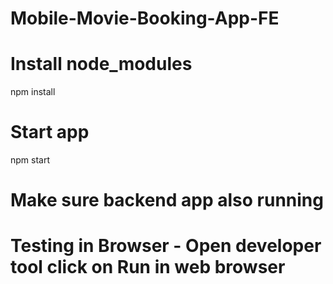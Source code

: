 # Mobile-Movie-Booking-App-FE

# Install node_modules
npm install

# Start app
npm start

# Make sure backend app also running

# Testing in Browser - Open developer tool click on Run in web browser
